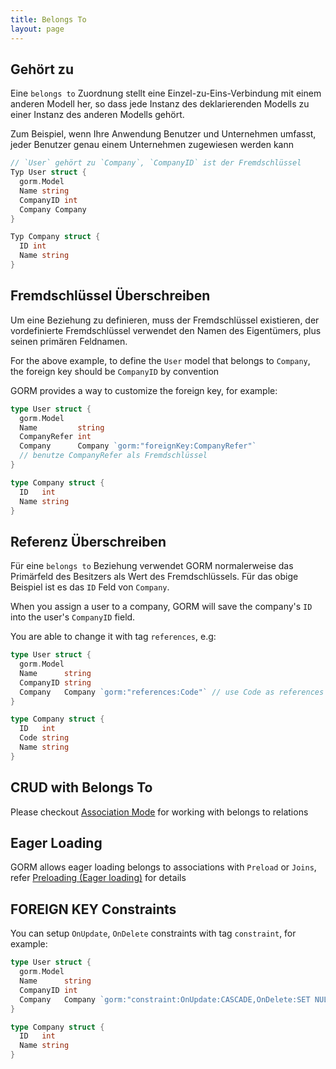 ```yaml
---
title: Belongs To
layout: page
---
```


## Gehört zu

Eine `belongs to` Zuordnung stellt eine Einzel-zu-Eins-Verbindung mit einem anderen Modell her, so dass jede Instanz des deklarierenden Modells zu einer Instanz des anderen Modells gehört.

Zum Beispiel, wenn Ihre Anwendung Benutzer und Unternehmen umfasst, jeder Benutzer genau einem Unternehmen zugewiesen werden kann

```go
// `User` gehört zu `Company`, `CompanyID` ist der Fremdschlüssel
Typ User struct {
  gorm.Model
  Name string
  CompanyID int
  Company Company
}

Typ Company struct {
  ID int
  Name string
}
```

## Fremdschlüssel Überschreiben

Um eine Beziehung zu definieren, muss der Fremdschlüssel existieren, der vordefinierte Fremdschlüssel verwendet den Namen des Eigentümers, plus seinen primären Feldnamen.

For the above example, to define the `User` model that belongs to `Company`, the foreign key should be `CompanyID` by convention

GORM provides a way to customize the foreign key, for example:

```go
type User struct {
  gorm.Model
  Name         string
  CompanyRefer int
  Company      Company `gorm:"foreignKey:CompanyRefer"`
  // benutze CompanyRefer als Fremdschlüssel
}

type Company struct {
  ID   int
  Name string
}
```

## Referenz Überschreiben

Für eine `belongs to` Beziehung verwendet GORM normalerweise das Primärfeld des Besitzers als Wert des Fremdschlüssels. Für das obige Beispiel ist es das `ID` Feld von `Company`.

When you assign a user to a company, GORM will save the company's `ID` into the user's `CompanyID` field.

You are able to change it with tag `references`, e.g:

```go
type User struct {
  gorm.Model
  Name      string
  CompanyID string
  Company   Company `gorm:"references:Code"` // use Code as references
}

type Company struct {
  ID   int
  Code string
  Name string
}
```

## CRUD with Belongs To

Please checkout [Association Mode](associations.html#Association-Mode) for working with belongs to relations

## Eager Loading

GORM allows eager loading belongs to associations with `Preload` or `Joins`, refer [Preloading (Eager loading)](preload.html) for details

## FOREIGN KEY Constraints

You can setup `OnUpdate`, `OnDelete` constraints with tag `constraint`, for example:

```go
type User struct {
  gorm.Model
  Name      string
  CompanyID int
  Company   Company `gorm:"constraint:OnUpdate:CASCADE,OnDelete:SET NULL;"`
}

type Company struct {
  ID   int
  Name string
}
```
